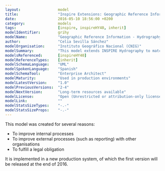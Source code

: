 ```yaml
---
layout:                 model
title:                  "Inspire Extensions: Geographic Reference Information - Hydrography"
date:                   2016-05-10 18:56:00 +0200
category:               models
tags:                   [inspire, inspireHY40, inherit]
modelIdentifier:        grihy
modelName:              "Geographic Reference Information - Hydrography"
author:                 "Celia Sevilla Sánchez"
modelOrganisation:      "Instituto Geográfico Nacional (CNIG)"
modelSummary:           "This model extends INSPIRE Hydrography to match Spanish standards."
modelsReferenced:       [inspireHY40]
modelReferenceTypes:    [inherit]
modelSchemaLanguage:    "UML"
modelSpokenLanguage:    "Spanish"
modelSchemaTool:        "Enterprise Architect"
modelMaturity:          "Used in production environments"
modelLatestVersion:     "1.0"
modelPreviousVersions:  "2-4"
modelNextVersion:       "Long-term resources available"
modelLicense:           "Open (Unrestricted or attribution-only licenses such as CC-BY, BSD or Apache)"
modelLink:              ""
modelStatsSizeTypes:    "-.-"
modelStatsSizeProps:    "-.-"
---
```


This model was created for several reasons:
 
* To improve internal processes
* To improve external processes (such as reporting) with other organisations 
* To fulfill a legal obligation

It is implemented in a new production system, of which the first version will be released at the end of 2016.